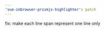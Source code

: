 ```yaml
---
'vue-inbrowser-prismjs-highlighter': patch
---
```


fix: make each line span represent one line only
